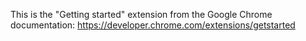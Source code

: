 This is the "Getting started" extension from the Google Chrome documentation:
https://developer.chrome.com/extensions/getstarted
